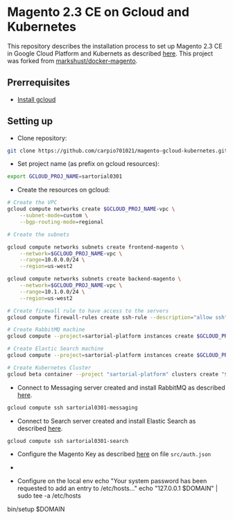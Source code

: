 # Magento 2.3 CE on Gcloud and Kubernetes

This repository describes the installation process to set up Magento 2.3 CE in Google Cloud Platform and Kubernets as described [here](https://cloud.google.com/solutions/architecture/magento-deployment#deploying_magento_using_kubernetes_engine). This project was forked from [markshust/docker-magento](https://github.com/markshust/docker-magento).

## Prerrequisites

- [Install gcloud](https://cloud.google.com/sdk/docs/downloads-interactive)


## Setting up

- Clone repository:

```bash
git clone https://github.com/carpio701021/magento-gcloud-kubernetes.git
```

- Set project name (as prefix on gcloud resources):

```bash
export GCLOUD_PROJ_NAME=sartorial0301
```

- Create the resources on gcloud:

```bash
# Create the VPC
gcloud compute networks create $GCLOUD_PROJ_NAME-vpc \
    --subnet-mode=custom \
    --bgp-routing-mode=regional

# Create the subnets

gcloud compute networks subnets create frontend-magento \
    --network=$GCLOUD_PROJ_NAME-vpc \
    --range=10.0.0.0/24 \
    --region=us-west2

gcloud compute networks subnets create backend-magento \
    --network=$GCLOUD_PROJ_NAME-vpc \
    --range=10.1.0.0/24 \
    --region=us-west2

# Create firewall rule to have access to the servers
gcloud compute firewall-rules create ssh-rule --description="allow ssh" --direction=INGRESS --priority=1000 --network=$GCLOUD_PROJ_NAME-vpc --action=ALLOW --rules=tcp:22,tcp:80,tcp:443 --source-ranges=0.0.0.0/0

# Create RabbitMQ machine
gcloud compute --project=sartorial-platform instances create $GCLOUD_PROJ_NAME-messaging --zone=us-west2-a --machine-type=n1-standard-1 --subnet=backend-magento --network-tier=PREMIUM --maintenance-policy=MIGRATE --service-account=611338512743-compute@developer.gserviceaccount.com --scopes=https://www.googleapis.com/auth/devstorage.read_only,https://www.googleapis.com/auth/logging.write,https://www.googleapis.com/auth/monitoring.write,https://www.googleapis.com/auth/servicecontrol,https://www.googleapis.com/auth/service.management.readonly,https://www.googleapis.com/auth/trace.append --image=ubuntu-1804-bionic-v20190212a --image-project=ubuntu-os-cloud --boot-disk-size=10GB --boot-disk-type=pd-standard --boot-disk-device-name=$GCLOUD_PROJ_NAME-messaging

# Create Elastic Search machine
gcloud compute --project=sartorial-platform instances create $GCLOUD_PROJ_NAME-search --zone=us-west2-a --machine-type=n1-standard-1 --subnet=backend-magento --network-tier=PREMIUM --maintenance-policy=MIGRATE --service-account=611338512743-compute@developer.gserviceaccount.com --scopes=https://www.googleapis.com/auth/devstorage.read_only,https://www.googleapis.com/auth/logging.write,https://www.googleapis.com/auth/monitoring.write,https://www.googleapis.com/auth/servicecontrol,https://www.googleapis.com/auth/service.management.readonly,https://www.googleapis.com/auth/trace.append --image=ubuntu-1804-bionic-v20190212a --image-project=ubuntu-os-cloud --boot-disk-size=10GB --boot-disk-type=pd-standard --boot-disk-device-name=$GCLOUD_PROJ_NAME-search

# Create Kubernetes Cluster
gcloud beta container --project "sartorial-platform" clusters create "$GCLOUD_PROJ_NAME-k8" --zone "us-west2-a" --username "admin" --cluster-version "1.11.7-gke.4" --machine-type "n1-standard-1" --image-type "COS" --disk-type "pd-standard" --disk-size "100" --scopes "https://www.googleapis.com/auth/devstorage.read_only","https://www.googleapis.com/auth/logging.write","https://www.googleapis.com/auth/monitoring","https://www.googleapis.com/auth/servicecontrol","https://www.googleapis.com/auth/service.management.readonly","https://www.googleapis.com/auth/trace.append" --num-nodes "3" --no-enable-cloud-logging --no-enable-cloud-monitoring --no-enable-ip-alias --network "projects/sartorial-platform/global/networks/sartorial0301-vpc" --subnetwork "projects/sartorial-platform/regions/us-west2/subnetworks/backend-magento" --addons HorizontalPodAutoscaling,HttpLoadBalancing --enable-autoupgrade --enable-autorepair

```

- Connect to Messaging server created and install RabbitMQ as described [here](https://devdocs.magento.com/guides/v2.3/install-gde/prereq/install-rabbitmq.html
).

```bash
gcloud compute ssh sartorial0301-messaging
```

- Connect to Search server created and install Elastic Search as described [here](https://devdocs.magento.com/guides/v2.3/config-guide/elasticsearch/es-overview.html).

```bash
gcloud compute ssh sartorial0301-search
```

- Configure the Magento Key as described [here](https://devdocs.magento.com/guides/v2.3/install-gde/prereq/connect-auth.html) on file `src/auth.json`
- []()



- Configure on the local env
echo "Your system password has been requested to add an entry to /etc/hosts..."
echo "127.0.0.1 $DOMAIN" | sudo tee -a /etc/hosts

bin/setup $DOMAIN